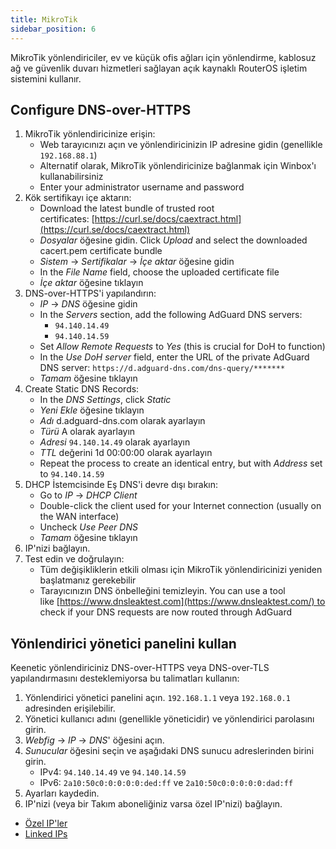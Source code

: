 ```yaml
---
title: MikroTik
sidebar_position: 6
---
```


MikroTik yönlendiriciler, ev ve küçük ofis ağları için yönlendirme, kablosuz ağ ve güvenlik duvarı hizmetleri sağlayan açık kaynaklı RouterOS işletim sistemini kullanır.

## Configure DNS-over-HTTPS

1. MikroTik yönlendiricinize erişin:
   - Web tarayıcınızı açın ve yönlendiricinizin IP adresine gidin (genellikle `192.168.88.1`)
   - Alternatif olarak, MikroTik yönlendiricinize bağlanmak için Winbox'ı kullanabilirsiniz
   - Enter your administrator username and password
2. Kök sertifikayı içe aktarın:
   - Download the latest bundle of trusted root certificates: [https://curl.se/docs/caextract.html](https://curl.se/docs/caextract.html)
   - _Dosyalar_ öğesine gidin. Click _Upload_ and select the downloaded cacert.pem certificate bundle
   - _Sistem_ → _Sertifikalar_ → _İçe aktar_ öğesine gidin
   - In the _File Name_ field, choose the uploaded certificate file
   - _İçe aktar_ öğesine tıklayın
3. DNS-over-HTTPS'i yapılandırın:
   - _IP_ → _DNS_ öğesine gidin
   - In the _Servers_ section, add the following AdGuard DNS servers:
     - `94.140.14.49`
     - `94.140.14.59`
   - Set _Allow Remote Requests_ to _Yes_ (this is crucial for DoH to function)
   - In the _Use DoH server_ field, enter the URL of the private AdGuard DNS server: `https://d.adguard-dns.com/dns-query/*******`
   - _Tamam_ öğesine tıklayın
4. Create Static DNS Records:
   - In the _DNS Settings_, click _Static_
   - _Yeni Ekle_ öğesine tıklayın
   - _Adı_ d.adguard-dns.com olarak ayarlayın
   - _Türü_ A olarak ayarlayın
   - _Adresi_ `94.140.14.49` olarak ayarlayın
   - _TTL_ değerini 1d 00:00:00 olarak ayarlayın
   - Repeat the process to create an identical entry, but with _Address_ set to `94.140.14.59`
5. DHCP İstemcisinde Eş DNS'i devre dışı bırakın:
   - Go to _IP_ → _DHCP Client_
   - Double-click the client used for your Internet connection (usually on the WAN interface)
   - Uncheck _Use Peer DNS_
   - _Tamam_ öğesine tıklayın
6. IP'nizi bağlayın.
7. Test edin ve doğrulayın:
   - Tüm değişikliklerin etkili olması için MikroTik yönlendiricinizi yeniden başlatmanız gerekebilir
   - Tarayıcınızın DNS önbelleğini temizleyin. You can use a tool like [https://www.dnsleaktest.com](https://www.dnsleaktest.com/) to check if your DNS requests are now routed through AdGuard

## Yönlendirici yönetici panelini kullan

Keenetic yönlendiriciniz DNS-over-HTTPS veya DNS-over-TLS yapılandırmasını desteklemiyorsa bu talimatları kullanın:

1. Yönlendirici yönetici panelini açın. `192.168.1.1` veya `192.168.0.1` adresinden erişilebilir.
2. Yönetici kullanıcı adını (genellikle yöneticidir) ve yönlendirici parolasını girin.
3. _Webfig_ → _IP_ → _DNS_' öğesini açın.
4. _Sunucular_ öğesini seçin ve aşağıdaki DNS sunucu adreslerinden birini girin.
   - IPv4: `94.140.14.49` ve `94.140.14.59`
   - IPv6: `2a10:50c0:0:0:0:0:ded:ff` ve `2a10:50c0:0:0:0:0:dad:ff`
5. Ayarları kaydedin.
6. IP'nizi (veya bir Takım aboneliğiniz varsa özel IP'nizi) bağlayın.

- [Özel IP'ler](/private-dns/connect-devices/other-options/dedicated-ip.md)
- [Linked IPs](/private-dns/connect-devices/other-options/linked-ip.md)
